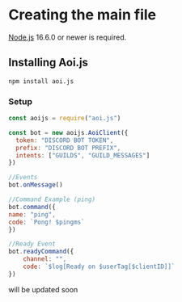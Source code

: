 # Creating the main file

[Node.js](https://nodejs.org/ "Node.js") 16.6.0 or newer is required. 

## Installing Aoi.js

```shell
npm install aoi.js
```

### Setup

```js
const aoijs = require("aoi.js")

const bot = new aoijs.AoiClient({
  token: "DISCORD BOT TOKEN",
  prefix: "DISCORD BOT PREFIX",
  intents: ["GUILDS", "GUILD_MESSAGES"]
})

//Events
bot.onMessage()

//Command Example (ping)
bot.command({
name: "ping",
code: `Pong! $pingms`
})

//Ready Event
bot.readyCommand({
    channel: "",
    code: `$log[Ready on $userTag[$clientID]]`
})
```
will be updated soon
